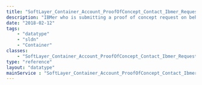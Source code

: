 ```yaml
---
title: "SoftLayer_Container_Account_ProofOfConcept_Contact_Ibmer_Requester"
description: "IBMer who is submitting a proof of concept request on behalf of a prospective customer. "
date: "2018-02-12"
tags:
    - "datatype"
    - "sldn"
    - "Container"
classes:
    - "SoftLayer_Container_Account_ProofOfConcept_Contact_Ibmer_Requester"
type: "reference"
layout: "datatype"
mainService : "SoftLayer_Container_Account_ProofOfConcept_Contact_Ibmer_Requester"
---
```

